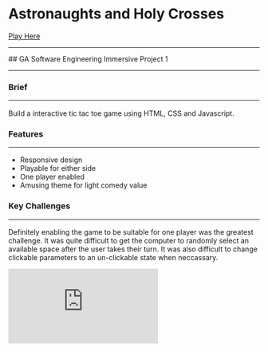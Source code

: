 # Astronaughts and Holy Crosses
[Play Here](https://tomcat-js.github.io/Astronaughts-and-Holy-Crosses/)
 <hr /> 
## GA Software Engineering Immersive Project 1<hr /> 

### Brief <hr />
Build a interactive tic tac toe game using HTML, CSS and Javascript.

### Features <hr />
- Responsive design
- Playable for either side
- One player enabled 
- Amusing theme for light comedy value

### Key Challenges <hr />
Definitely enabling the game to be suitable for one player was the greatest challenge. It was quite difficult to get the computer to randomly select an available space after the user takes their turn. It was also difficult to change clickable parameters to an un-clickable state when neccassary. 

![Flowchart](https://github.com/Tomcat-js/Astronaughts-and-Holy-Crosses/blob/master/Astronauts%20andHoly%20Crosses%20Flow%20Diagram.pdf)

